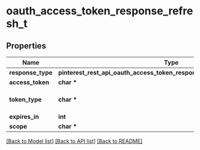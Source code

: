 # oauth_access_token_response_refresh_t

## Properties
Name | Type | Description | Notes
------------ | ------------- | ------------- | -------------
**response_type** | **pinterest_rest_api_oauth_access_token_response_refresh_RESPONSETYPE_e** |  | [optional] 
**access_token** | **char \*** |  | 
**token_type** | **char \*** |  | [default to 'bearer']
**expires_in** | **int** |  | 
**scope** | **char \*** |  | 

[[Back to Model list]](../README.md#documentation-for-models) [[Back to API list]](../README.md#documentation-for-api-endpoints) [[Back to README]](../README.md)


